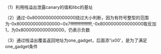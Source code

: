 
（1）利用栈溢出泄露canary的值和libc的基址

（2）通过-0x8000000000000000绕过大小判断，因为有符号整型的范围为-0x8000000000000000~0x7fffffffffffffff,-0x8000000000000000取反加1，为0x8000000000000000，仍表示负数

（3）通过栈溢出覆盖返回地址为one_gadget，后面添'\x00'，是为了满足one_gadget条件

